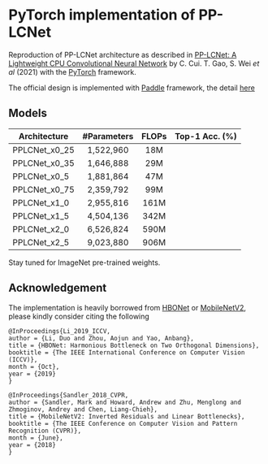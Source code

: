 # PyTorch implementation of PP-LCNet

Reproduction of PP-LCNet architecture as described in [PP-LCNet: A Lightweight CPU Convolutional Neural Network](https://arxiv.org/pdf/2109.15099.pdf) by C. Cui. T. Gao, S. Wei *et al* (2021) with the [PyTorch](pytorch.org) framework. 

The official design is implemented with [Paddle](https://github.com/PaddlePaddle/Paddle) framework, the detail [here](https://github.com/PaddlePaddle/PaddleClas/blob/release/2.3/ppcls/arch/backbone/legendary_models/pp_lcnet.py)

## Models

| Architecture      | #Parameters | FLOPs | Top-1 Acc. (%) |
| ----------------- | :------------: | :------: | -------------------------- |
| PPLCNet_x0_25    | 1,522,960 | 18M |  |
| PPLCNet_x0_35    | 1,646,888 | 29M |  |
| PPLCNet_x0_5     | 1,881,864 | 47M |  |
| PPLCNet_x0_75    | 2,359,792 | 99M |  |
| PPLCNet_x1_0     | 2,955,816 | 161M |  |
| PPLCNet_x1_5     | 4,504,136 | 342M |  |
| PPLCNet_x2_0     | 6,526,824 | 590M |  |
| PPLCNet_x2_5     | 9,023,880 | 906M |  |

Stay tuned for ImageNet pre-trained weights.

## Acknowledgement

The implementation is heavily borrowed from [HBONet](https://github.com/d-li14/HBONet) or [MobileNetV2](https://github.com/d-li14/mobilenetv2.pytorch), please kindly consider citing the following

```
@InProceedings{Li_2019_ICCV,
author = {Li, Duo and Zhou, Aojun and Yao, Anbang},
title = {HBONet: Harmonious Bottleneck on Two Orthogonal Dimensions},
booktitle = {The IEEE International Conference on Computer Vision (ICCV)},
month = {Oct},
year = {2019}
}
```
```
@InProceedings{Sandler_2018_CVPR,
author = {Sandler, Mark and Howard, Andrew and Zhu, Menglong and Zhmoginov, Andrey and Chen, Liang-Chieh},
title = {MobileNetV2: Inverted Residuals and Linear Bottlenecks},
booktitle = {The IEEE Conference on Computer Vision and Pattern Recognition (CVPR)},
month = {June},
year = {2018}
}
```
